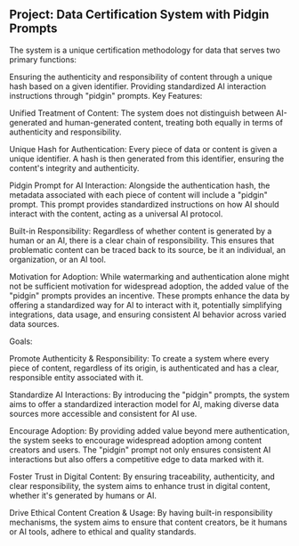 ## Project: Data Certification System with Pidgin Prompts

The system is a unique certification methodology for data that serves two primary functions:

Ensuring the authenticity and responsibility of content through a unique hash based on a given identifier.
Providing standardized AI interaction instructions through "pidgin" prompts.
Key Features:

Unified Treatment of Content: The system does not distinguish between AI-generated and human-generated content, treating both equally in terms of authenticity and responsibility.

Unique Hash for Authentication: Every piece of data or content is given a unique identifier. A hash is then generated from this identifier, ensuring the content's integrity and authenticity.

Pidgin Prompt for AI Interaction: Alongside the authentication hash, the metadata associated with each piece of content will include a "pidgin" prompt. This prompt provides standardized instructions on how AI should interact with the content, acting as a universal AI protocol.

Built-in Responsibility: Regardless of whether content is generated by a human or an AI, there is a clear chain of responsibility. This ensures that problematic content can be traced back to its source, be it an individual, an organization, or an AI tool.

Motivation for Adoption: While watermarking and authentication alone might not be sufficient motivation for widespread adoption, the added value of the "pidgin" prompts provides an incentive. These prompts enhance the data by offering a standardized way for AI to interact with it, potentially simplifying integrations, data usage, and ensuring consistent AI behavior across varied data sources.

Goals:

Promote Authenticity & Responsibility: To create a system where every piece of content, regardless of its origin, is authenticated and has a clear, responsible entity associated with it.

Standardize AI Interactions: By introducing the "pidgin" prompts, the system aims to offer a standardized interaction model for AI, making diverse data sources more accessible and consistent for AI use.

Encourage Adoption: By providing added value beyond mere authentication, the system seeks to encourage widespread adoption among content creators and users. The "pidgin" prompt not only ensures consistent AI interactions but also offers a competitive edge to data marked with it.

Foster Trust in Digital Content: By ensuring traceability, authenticity, and clear responsibility, the system aims to enhance trust in digital content, whether it's generated by humans or AI.

Drive Ethical Content Creation & Usage: By having built-in responsibility mechanisms, the system aims to ensure that content creators, be it humans or AI tools, adhere to ethical and quality standards.
